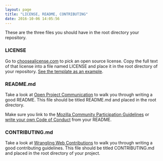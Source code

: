 ```yaml
---
layout: page
title: "LICENSE, README, CONTRIBUTING"
date: 2016-10-06 14:05:56
---
```


These are the three files you should have in the root directory your repository.

### LICENSE

Go to [choosealicense.com](http://choosealicense.com) to pick an open source license. Copy the full text of that license into a file named LICENSE and place it in the root directory of your repository. [See the template as an example](https://github.com/acabunoc/mozfest-repo-template/blob/master/LICENSE).

### README.md

Take a look at [Open Project Communication](http://mozillascience.github.io/working-open-workshop/writing_readme/) to walk you through writing a good README. This file should be titled README.md and placed in the root directory.

Make sure you link to the [Mozilla Community Participation Guidelines](https://www.mozilla.org/en-US/about/governance/policies/participation/) or [write your own Code of Conduct](http://mozillascience.github.io/working-open-workshop/code_of_conduct/) from your README.

### CONTRIBUTING.md

Take a look at [Wrangling Web Contributions](http://mozillascience.github.io/working-open-workshop/contributing/) to walk you through writing a good contributing guidelines. This file should be titled CONTRIBUTING.md and placed in the root directory of your project.
